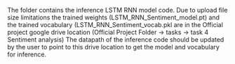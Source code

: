 
The folder contains the inference LSTM RNN model code. Due to upload file size limitations the trained weights (LSTM_RNN_Sentiment_model.pt) and the trained vocabulary (LSTM_RNN_Sentiment_vocab.pkl are in the Official project google drive location (Official Project Folder -> tasks -> task 4 Sentiment analysis)
The datapath of the inference code should be updated by the user to point to this drive location to get the model and vocabulary for inference. 
